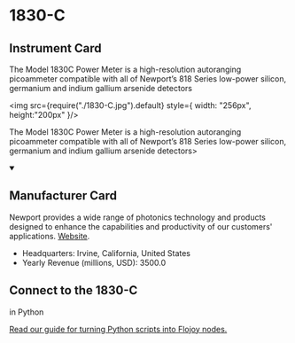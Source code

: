 
# 1830-C


## Instrument Card

<div className="flex">

<div>

The Model 1830C Power Meter is a high-resolution autoranging picoammeter compatible with all of Newport’s 818 Series low-power silicon, germanium and indium gallium arsenide detectors

</div>

<img src={require("./1830-C.jpg").default} style={ width: "256px", height:"200px" }/>

</div>

The Model 1830C Power Meter is a high-resolution autoranging picoammeter compatible with all of Newport’s 818 Series low-power silicon, germanium and indium gallium arsenide detectors>

<details open>
<summary><h2>Manufacturer Card</h2></summary>

Newport provides a wide range of photonics technology and products designed to enhance the capabilities and productivity of our customers' applications. <a href="https://www.newport.com/">Website</a>.

<ul>
  <li>Headquarters: Irvine, California, United States</li>
  <li>Yearly Revenue (millions, USD): 3500.0</li>
</ul>
</details>

## Connect to the 1830-C
 in Python

[Read our guide for turning Python scripts into Flojoy nodes.](https://docs.flojoy.ai/custom-nodes/creating-custom-node/)



